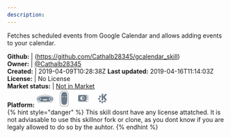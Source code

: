 ```yaml
---
description: 
---
```

Fetches scheduled events from Google Calendar and allows adding events to your calendar.

**Github:** | (https://github.com/Cathalb28345/gcalendar_skill)  
**Owner:** | [@Cathalb28345](https://github.com/Cathalb28345)  
**Created:** | 2019-04-09T10:28:38Z  **Last updated:** 2019-04-16T11:14:03Z  
**License:** | No License  
**Market status:** | [Not in Market](https://market.mycroft.ai/skill/)  
**Platform:**   ![](.gitbook/assets/mark-1-icon.png)  ![](.gitbook/assets/mark-2-icon.png)  ![](.gitbook/assets/picroft-icon.png)  ![](.gitbook/assets/kde.png)   
{% hint style="danger" %}
This skill dosnt have any license attatched. It is not adviasable to use this skillnor fork or clone, as you dont know if you are legaly allowed to do so by the auhtor.
{% endhint %}
